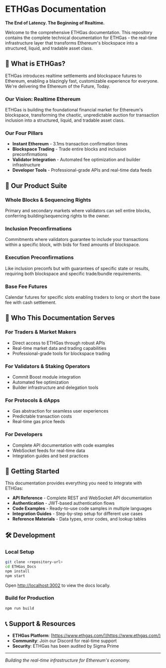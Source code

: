 # ETHGas Documentation

**The End of Latency. The Beginning of Realtime.**

Welcome to the comprehensive ETHGas documentation. This repository contains the complete technical documentation for ETHGas - the real-time infrastructure layer that transforms Ethereum's blockspace into a structured, liquid, and tradable asset class.

## 🌟 What is ETHGas?

ETHGas introduces realtime settlements and blockspace futures to Ethereum, enabling a blazingly fast, customizable experience for everyone. We're delivering the Ethereum of the Future, Today.

### Our Vision: Realtime Ethereum

ETHGas is building the foundational financial market for Ethereum's blockspace, transforming the chaotic, unpredictable auction for transaction inclusion into a structured, liquid, and tradable asset class.

### Our Four Pillars

- **Instant Ethereum** - 3.1ms transaction confirmation times
- **Blockspace Trading** - Trade entire blocks and inclusion preconfirmations
- **Validator Integration** - Automated fee optimization and builder infrastructure
- **Developer Tools** - Professional-grade APIs and real-time data feeds

## 🛒 Our Product Suite

### Whole Blocks & Sequencing Rights
Primary and secondary markets where validators can sell entire blocks, conferring building/sequencing rights to the owner.

### Inclusion Preconfirmations
Commitments where validators guarantee to include your transactions within a specific block, with bids for fixed amounts of blockspace.

### Execution Preconfirmations
Like inclusion preconfs but with guarantees of specific state or results, requiring both blockspace and specific trade/bundle requirements.

### Base Fee Futures
Calendar futures for specific slots enabling traders to long or short the base fee with cash settlement.

## 🎯 Who This Documentation Serves

### For Traders & Market Makers
- Direct access to ETHGas through robust APIs
- Real-time market data and trading capabilities
- Professional-grade tools for blockspace trading

### For Validators & Staking Operators
- Commit Boost module integration
- Automated fee optimization
- Builder infrastructure and delegation tools

### For Protocols & dApps
- Gas abstraction for seamless user experiences
- Predictable transaction costs
- Real-time gas price feeds

### For Developers
- Complete API documentation with code examples
- WebSocket feeds for real-time data
- Integration guides and best practices

## 🚀 Getting Started

This documentation provides everything you need to integrate with ETHGas:

- **API Reference** - Complete REST and WebSocket API documentation
- **Authentication** - JWT-based authentication flows
- **Code Examples** - Ready-to-use code samples in multiple languages
- **Integration Guides** - Step-by-step setup for different use cases
- **Reference Materials** - Data types, error codes, and lookup tables

## 🛠️ Development

### Local Setup
```bash
git clone <repository-url>
cd ETHGas_Docs
npm install
npm start
```

Open [http://localhost:3002](http://localhost:3002) to view the docs locally.

### Build for Production
```bash
npm run build
```

## 📞 Support & Resources

- **ETHGas Platform**: [https://www.ethgas.com/](https://www.ethgas.com/)
- **Community**: Join our Discord for real-time support
- **Security**: ETHGas has been audited by Sigma Prime

---

*Building the real-time infrastructure for Ethereum's economy.*


